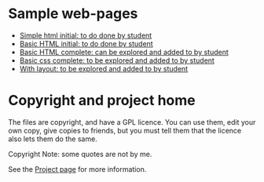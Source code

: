 # Sample web-pages
- [Simple html initial: to do done by student](1-Simple_HTML/page.html)
- [Basic HTML initial: to do done by student](2-Basic-HTML/page.html)
- [Basic HTML complete: can be explored and added to by student](2-Basic-HTML/complete-page.html)
- [Basic css complete: to be explored and added to by student ](3-Basic-css/complete-page.html)
- [With layout: to be explored and added to by student](4-web-layout/web-layout.html)

# Copyright and project home
The files are copyright, and have a GPL licence. You can use them, edit your own copy, give copies to friends, but you must tell them that the licence also lets them do the same.

Copyright Note: some quotes are not by me.

See the [Project page](https://github.com/richard-delorenzi/web-site-design) for more information.
